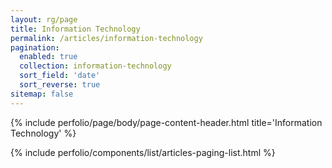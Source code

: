 ```yaml
---
layout: rg/page
title: Information Technology
permalink: /articles/information-technology
pagination:
  enabled: true
  collection: information-technology
  sort_field: 'date'
  sort_reverse: true
sitemap: false
---
```


{% include perfolio/page/body/page-content-header.html title='Information Technology' %}

<section class="pf-page-content-main">
	{% include perfolio/components/list/articles-paging-list.html %}
</section>
